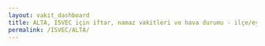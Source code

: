 ```yaml
---
layout: vakit_dashboard
title: ALTA, ISVEC için iftar, namaz vakitleri ve hava durumu - ilçe/eyalet seç
permalink: /ISVEC/ALTA/
---
```


<script type="text/javascript">
  var GLOBAL_COUNTRY = 'ISVEC';
  var GLOBAL_CITY = 'ALTA';
  var GLOBAL_STATE = '';
  var lat = 72;
  var lon = 21;
</script>
